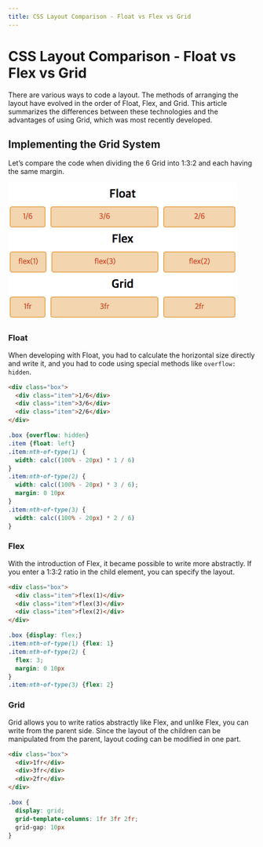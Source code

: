 ```yaml
---
title: CSS Layout Comparison - Float vs Flex vs Grid
---
```

# CSS Layout Comparison - Float vs Flex vs Grid
There are various ways to code a layout. The methods of arranging the layout have evolved in the order of Float, Flex, and Grid. This article summarizes the differences between these technologies and the advantages of using Grid, which was most recently developed.

## Implementing the Grid System
Let’s compare the code when dividing the 6 Grid into 1:3:2 and each having the same margin.

![Grid System](./img/56418908-714cf080-62d3-11e9-9e57-fdc5bd1e1a4f.png)

### Float
When developing with Float, you had to calculate the horizontal size directly and write it, and you had to code using special methods like `overflow: hidden`.

```html
<div class="box">
  <div class="item">1/6</div>
  <div class="item">3/6</div>
  <div class="item">2/6</div>
</div>
```
```css
.box {overflow: hidden}
.item {float: left}
.item:nth-of-type(1) {
  width: calc((100% - 20px) * 1 / 6)
}
.item:nth-of-type(2) {
  width: calc((100% - 20px) * 3 / 6);
  margin: 0 10px
}
.item:nth-of-type(3) {
  width: calc((100% - 20px) * 2 / 6)
}
```

### Flex
With the introduction of Flex, it became possible to write more abstractly. If you enter a 1:3:2 ratio in the child element, you can specify the layout.

```html
<div class="box">
  <div class="item">flex(1)</div>
  <div class="item">flex(3)</div>
  <div class="item">flex(2)</div>
</div>
```
```css
.box {display: flex;}
.item:nth-of-type(1) {flex: 1}
.item:nth-of-type(2) {
  flex: 3;
  margin: 0 10px
}
.item:nth-of-type(3) {flex: 2}
```

### Grid
Grid allows you to write ratios abstractly like Flex, and unlike Flex, you can write from the parent side. Since the layout of the children can be manipulated from the parent, layout coding can be modified in one part.

```html
<div class="box">
  <div>1fr</div>
  <div>3fr</div>
  <div>2fr</div>
</div>
```
```css
.box {
  display: grid;
  grid-template-columns: 1fr 3fr 2fr;
  grid-gap: 10px
}
```

